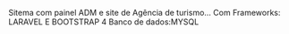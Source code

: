Sitema com painel ADM e site de Agência de turismo...
Com Frameworks: LARAVEL  E BOOTSTRAP 4 
Banco de dados:MYSQL
     
